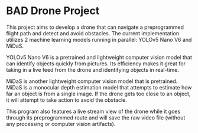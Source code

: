# BAD Drone Project

This project aims to develop a drone that can navigate a preprogrammed flight path and detect and avoid obstacles. The current implementation utilizes 2 machine learning models running in parallel: YOLOv5 Nano V6 and MiDaS.

YOLOv5 Nano V6 is a pretrained and lightweight computer vision model that can identify objects quickly from pictures. Its efficiency makes it great for taking in a live feed from the drone and identifying objects in real-time.

MiDaS is another lightweight computer vision model that is pretrained. MiDaS is a monocular depth estimation model that attempts to estimate how far an object is from a single image. If the drone gets too close to an object, it will attempt to take action to avoid the obstacle.

This program also features a live stream view of the drone while it goes through its preprogrammed route and will save the raw video file (without any processing or computer vision artifacts).

